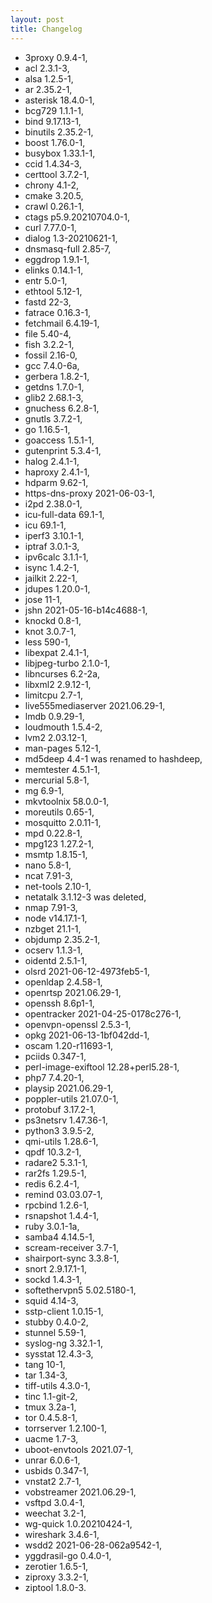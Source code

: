 ```yaml
---
layout: post
title: Changelog
---
```



* 3proxy 0.9.4-1,
* acl 2.3.1-3,
* alsa 1.2.5-1,
* ar 2.35.2-1,
* asterisk 18.4.0-1,
* bcg729 1.1.1-1,
* bind 9.17.13-1,
* binutils 2.35.2-1,
* boost 1.76.0-1,
* busybox 1.33.1-1,
* ccid 1.4.34-3,
* certtool 3.7.2-1,
* chrony 4.1-2,
* cmake 3.20.5,
* crawl 0.26.1-1,
* ctags p5.9.20210704.0-1,
* curl 7.77.0-1,
* dialog 1.3-20210621-1,
* dnsmasq-full 2.85-7,
* eggdrop 1.9.1-1,
* elinks 0.14.1-1,
* entr 5.0-1,
* ethtool 5.12-1,
* fastd 22-3,
* fatrace 0.16.3-1,
* fetchmail 6.4.19-1,
* file 5.40-4,
* fish 3.2.2-1,
* fossil 2.16-0,
* gcc 7.4.0-6a,
* gerbera 1.8.2-1,
* getdns 1.7.0-1,
* glib2 2.68.1-3,
* gnuchess 6.2.8-1,
* gnutls 3.7.2-1,
* go 1.16.5-1,
* goaccess 1.5.1-1,
* gutenprint 5.3.4-1,
* halog 2.4.1-1,
* haproxy 2.4.1-1,
* hdparm 9.62-1,
* https-dns-proxy 2021-06-03-1,
* i2pd 2.38.0-1,
* icu-full-data 69.1-1,
* icu 69.1-1,
* iperf3 3.10.1-1,
* iptraf 3.0.1-3,
* ipv6calc 3.1.1-1,
* isync 1.4.2-1,
* jailkit 2.22-1,
* jdupes 1.20.0-1,
* jose 11-1,
* jshn 2021-05-16-b14c4688-1,
* knockd 0.8-1,
* knot 3.0.7-1,
* less 590-1,
* libexpat 2.4.1-1,
* libjpeg-turbo 2.1.0-1,
* libncurses 6.2-2a,
* libxml2 2.9.12-1,
* limitcpu 2.7-1,
* live555mediaserver 2021.06.29-1,
* lmdb 0.9.29-1,
* loudmouth 1.5.4-2,
* lvm2 2.03.12-1,
* man-pages 5.12-1,
* md5deep 4.4-1 was renamed to hashdeep,
* memtester 4.5.1-1,
* mercurial 5.8-1,
* mg 6.9-1,
* mkvtoolnix 58.0.0-1,
* moreutils 0.65-1,
* mosquitto 2.0.11-1,
* mpd 0.22.8-1,
* mpg123 1.27.2-1,
* msmtp 1.8.15-1,
* nano 5.8-1,
* ncat 7.91-3,
* net-tools 2.10-1,
* netatalk 3.1.12-3 was deleted,
* nmap 7.91-3,
* node v14.17.1-1,
* nzbget 21.1-1,
* objdump 2.35.2-1,
* ocserv 1.1.3-1,
* oidentd 2.5.1-1,
* olsrd 2021-06-12-4973feb5-1,
* openldap 2.4.58-1,
* openrtsp 2021.06.29-1,
* openssh 8.6p1-1,
* opentracker 2021-04-25-0178c276-1,
* openvpn-openssl 2.5.3-1,
* opkg 2021-06-13-1bf042dd-1,
* oscam 1.20-r11693-1,
* pciids 0.347-1,
* perl-image-exiftool 12.28+perl5.28-1,
* php7 7.4.20-1,
* playsip 2021.06.29-1,
* poppler-utils 21.07.0-1,
* protobuf 3.17.2-1,
* ps3netsrv 1.47.36-1,
* python3 3.9.5-2,
* qmi-utils 1.28.6-1,
* qpdf 10.3.2-1,
* radare2 5.3.1-1,
* rar2fs 1.29.5-1,
* redis 6.2.4-1,
* remind 03.03.07-1,
* rpcbind 1.2.6-1,
* rsnapshot 1.4.4-1,
* ruby 3.0.1-1a,
* samba4 4.14.5-1,
* scream-receiver 3.7-1,
* shairport-sync 3.3.8-1,
* snort 2.9.17.1-1,
* sockd 1.4.3-1,
* softethervpn5 5.02.5180-1,
* squid 4.14-3,
* sstp-client 1.0.15-1,
* stubby 0.4.0-2,
* stunnel 5.59-1,
* syslog-ng 3.32.1-1,
* sysstat 12.4.3-3,
* tang 10-1,
* tar 1.34-3,
* tiff-utils 4.3.0-1,
* tinc 1.1-git-2,
* tmux 3.2a-1,
* tor 0.4.5.8-1,
* torrserver 1.2.100-1,
* uacme 1.7-3,
* uboot-envtools 2021.07-1,
* unrar 6.0.6-1,
* usbids 0.347-1,
* vnstat2 2.7-1,
* vobstreamer 2021.06.29-1,
* vsftpd 3.0.4-1,
* weechat 3.2-1,
* wg-quick 1.0.20210424-1,
* wireshark 3.4.6-1,
* wsdd2 2021-06-28-062a9542-1,
* yggdrasil-go 0.4.0-1,
* zerotier 1.6.5-1,
* ziproxy 3.3.2-1,
* ziptool 1.8.0-3.
